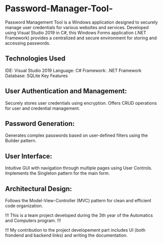 # Password-Manager-Tool-
Password Management Tool is a Windows application designed to securely manage user credentials for various websites and services. Developed using Visual Studio 2019 in C#, this Windows Forms application (.NET Framework) provides a centralized and secure environment for storing and accessing passwords.

## Technologies Used
IDE: Visual Studio 2019
Language: C#
Framework: .NET Framework
Database: SQLite
Key Features

## User Authentication and Management:
Securely stores user credentials using encryption.
Offers CRUD operations for user and credential management.

## Password Generation:
Generates complex passwords based on user-defined filters using the Builder pattern.

## User Interface:

Intuitive GUI with navigation through multiple pages using User Controls.
Implements the Singleton pattern for the main form.

## Architectural Design:
Follows the Model-View-Controller (MVC) pattern for clean and efficient code organization.

!!! This is a team project developed during the 3th year of the Automatics and Computers program. !!!


!!! My contribution to the project developement part includes UI (both frondend and backend links) and writing the documentation.
